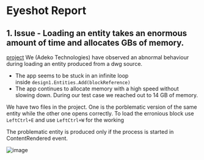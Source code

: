 # Eyeshot Report

## 1. Issue - Loading an entity takes an enormous amount of time and allocates GBs of memory.

[project](https://github.com/adeko2/EyeshotRreport/tree/master/EyeshotReport)
We (Adeko Technologies) have observed an abnormal behaviour during loading an entity produced from a dwg source.

- The app seems to be stuck in an infinite loop inside `design1.Entities.Add(blockReference)`
- The app continues to allocate memory with a high speed without slowing down. During our test case we reached out to 14 GB of memory.

We have two files in the project. One is the porblematic version of the same entity while the other one opens correctly. To load the erronious block use `LeftCtrl+E` and use `LeftCtrl+W` for the working 

The problematic entity is produced only if the process is started in ContentRendered event.

![image](https://github.com/user-attachments/assets/86456c87-1f48-4ca4-bc33-850154e94445)

